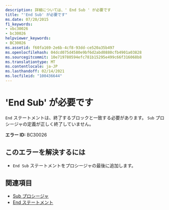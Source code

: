 ```yaml
---
description: 詳細については、' End Sub ' が必要です
title: "'End Sub' が必要です"
ms.date: 07/20/2015
f1_keywords:
- vbc30026
- bc30026
helpviewer_keywords:
- BC30026
ms.assetid: f60fa169-2e6b-4cf8-93dd-ce520a35b497
ms.openlocfilehash: 04dcd075d4580e9bf6d2abd0880cfb4901a03828
ms.sourcegitcommit: 10e719780594efc781b15295e499c66f316068b8
ms.translationtype: MT
ms.contentlocale: ja-JP
ms.lasthandoff: 02/14/2021
ms.locfileid: "100436644"
---
```

# <a name="end-sub-expected"></a>'End Sub' が必要です

`End` ステートメントは、終了するブロックと一致する必要があります。 `Sub` プロシージャの定義が正しく終了していません。  
  
 **エラー ID:** BC30026  
  
## <a name="to-correct-this-error"></a>このエラーを解決するには  
  
- `End Sub` ステートメントをプロシージャの最後に追加します。  
  
## <a name="see-also"></a>関連項目

- [Sub プロシージャ](../programming-guide/language-features/procedures/sub-procedures.md)
- [End ステートメント](../language-reference/statements/end-statement.md)
